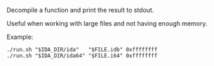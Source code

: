Decompile a function and print the result to stdout.

Useful when working with large files and not having enough memory.

Example:
```
./run.sh "$IDA_DIR/ida"   "$FILE.idb" 0xffffffff
./run.sh "$IDA_DIR/ida64" "$FILE.i64" 0xffffffff
```
